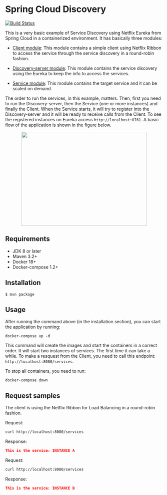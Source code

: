 # Spring Cloud Discovery 

[![Build Status](https://travis-ci.org/geraldoms/spring-cloud-discovery.svg?branch=master)](https://travis-ci.org/geraldoms/spring-cloud-discovery)

This is a very basic example of Service Discovery using Netflix Eureka from Spring Cloud in a containerized environment.
It has basically three modules:

* [Client module](https://github.com/geraldoms/spring-cloud-discovery/tree/master/client): 
 This module contains a simple client using Netflix Ribbon to access the service through the service discovery in a round-robin fashion.
 
* [Discovery-server module](https://github.com/geraldoms/spring-cloud-discovery/tree/master/discovery-server):
This module contains the service discovery using the Eureka to keep the info to access the services.

* [Service module](https://github.com/geraldoms/spring-cloud-discovery/tree/master/service): 
This module contains the target service and it can be scaled on demand.

The order to run the services, in this example, matters. Then, first you need to run the Discovery-server, 
then the Service (one or more instances) and finally the Client. When the Service starts, it will try to 
register into the Discovery-server and it will be ready to receive calls from the Client. 
To see the registered instances on Eureka access `http://localhost:8761`. A basic flow of the application is shown in the figure below.

<p align="center">
  <img width="400" height="300" src="https://user-images.githubusercontent.com/13106549/43099809-5023010e-8e91-11e8-935c-4a9962f6a39e.png">
</p>

## Requirements
* JDK 8 or later
* Maven 3.2+
* Docker 18+
* Docker-compose 1.2+

## Installation 
`$ mvn package`

## Usage 

After running the command above (in the installation section), you can start the application by running:   
 
`docker-compose up -d`

This command will create the images and start the containers in a correct order. It will start two instances of services.
The first time it can take a while. To make a resquest from the Client, you need to call this endpoint: `http://localhost:8080/services`.
 
To stop all containers, you need to run: 

`docker-compose down`

## Request samples

The client is using the Netflix Ribbon for Load Balancing in a round-robin fashion. 

Request:
```bash
curl http://localhost:8080/services
```
Response:
```json
This is the service: INSTANCE A
```

Request:
```bash
curl http://localhost:8080/services
```
Response:
```json
This is the service: INSTANCE B
```
